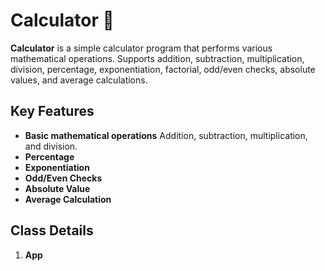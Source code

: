 # Calculator 🧮
**Calculator** is a simple calculator program that performs various mathematical operations. Supports addition, subtraction, multiplication, division, percentage, exponentiation, factorial, odd/even checks, absolute values, and average calculations.

## Key Features
- **Basic mathematical operations** Addition, subtraction, multiplication, and  division.
- **Percentage**
- **Exponentiation**
- **Odd/Even Checks**
- **Absolute Value**
- **Average Calculation**

## Class Details

1. **App** 



<!--stackedit_data:
eyJoaXN0b3J5IjpbLTE3MjI0NTg3NDUsMTE4MTQ5ODg2NSwtND
Q2MzE5MTQyLDIwNDIyNzkyMDksNDI0NTYyOTA0XX0=
-->